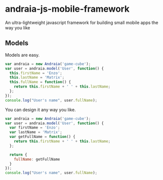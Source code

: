 andraia-js-mobile-framework
===========================

An ultra-lightweight javascript framework for building small mobile apps the way you like

Models
------

Models are easy.

```javascript
var andraia = new Andraia('game-cube');
var user = andraia.model('User', function() {
  this.firstName = 'Enzo';
  this.lastName = 'Matrix';
  this.fullName = function() {
    return this.firstName + ' ' + this.lastName;
  };
});
console.log("User's name", user.fullName);
```

You can design it any way you like.

```javascript
var andraia = new Andraia('game-cube');
var user = andraia.model('User', function() {
  var firstName = 'Enzo';
  var lastName = 'Matrix';
  var getFullName = function() {
    return this.firstName + ' ' + this.lastName;
  };

  return {
    fullName: getFullName
  }
});
console.log("User's name", user.fullName);
```